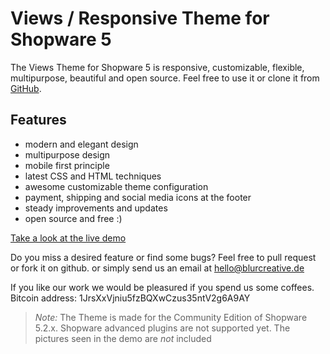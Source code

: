 # Views / Responsive Theme for Shopware 5

The Views Theme for Shopware 5 is responsive, customizable, flexible, multipurpose, beautiful and open source.
Feel free to use it or clone it from [GitHub](https://github.com/Blur-Creative/theme-views.git).

## Features

- modern and elegant design
- multipurpose design
- mobile first principle
- latest CSS and HTML techniques
- awesome customizable theme configuration
- payment, shipping and social media icons at the footer
- steady improvements and updates
- open source and free :)

[Take a look at the live demo](http://views.blurcreative.de/)

Do you miss a desired feature or find some bugs? Feel free to pull request or fork it on github.
or simply send us an email at hello@blurcreative.de

If you like our work we would be pleasured if you spend us some coffees.
Bitcoin address: 1JrsXxVjniu5fzBQXwCzus35ntV2g6A9AY

> *Note:* The Theme is made for the Community Edition of Shopware 5.2.x. Shopware advanced plugins are not supported yet.
> The pictures seen in the demo are *not* included 